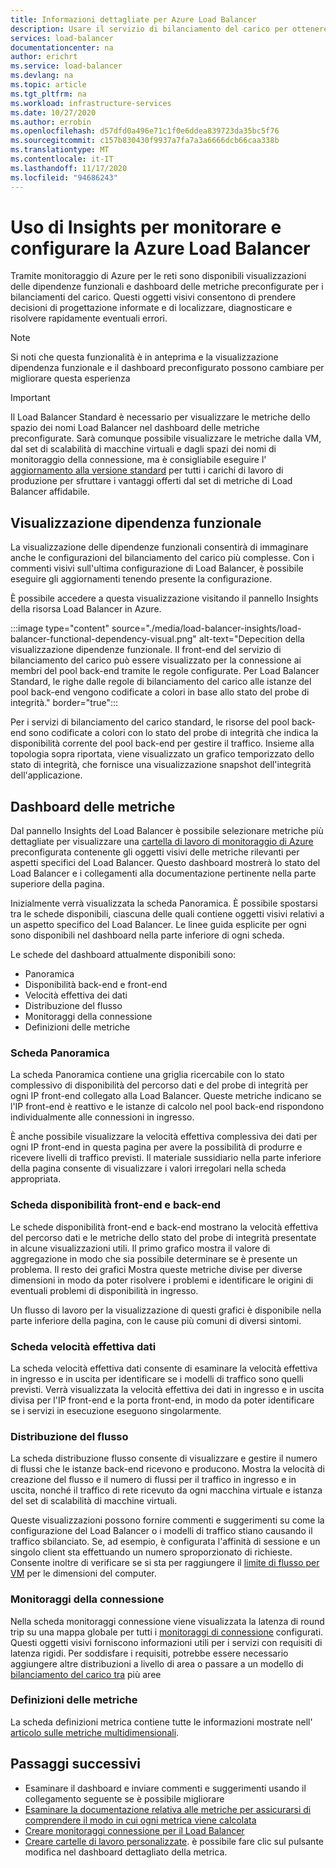 ```yaml
---
title: Informazioni dettagliate per Azure Load Balancer
description: Usare il servizio di bilanciamento del carico per ottenere la localizzazione rapida degli errori e le decisioni di progettazione informate
services: load-balancer
documentationcenter: na
author: erichrt
ms.service: load-balancer
ms.devlang: na
ms.topic: article
ms.tgt_pltfrm: na
ms.workload: infrastructure-services
ms.date: 10/27/2020
ms.author: errobin
ms.openlocfilehash: d57dfd0a496e71c1f0e6ddea839723da35bc5f76
ms.sourcegitcommit: c157b830430f9937a7fa7a3a6666dcb66caa338b
ms.translationtype: MT
ms.contentlocale: it-IT
ms.lasthandoff: 11/17/2020
ms.locfileid: "94686243"
---
```

# <a name="using-insights-to-monitor-and-configure-your-azure-load-balancer"></a>Uso di Insights per monitorare e configurare la Azure Load Balancer

Tramite monitoraggio di Azure per le reti sono disponibili visualizzazioni delle dipendenze funzionali e dashboard delle metriche preconfigurate per i bilanciamenti del carico. Questi oggetti visivi consentono di prendere decisioni di progettazione informate e di localizzare, diagnosticare e risolvere rapidamente eventuali errori.

>[!NOTE] 
>Si noti che questa funzionalità è in anteprima e la visualizzazione dipendenza funzionale e il dashboard preconfigurato possono cambiare per migliorare questa esperienza

>[!IMPORTANT]
>Il Load Balancer Standard è necessario per visualizzare le metriche dello spazio dei nomi Load Balancer nel dashboard delle metriche preconfigurate. Sarà comunque possibile visualizzare le metriche dalla VM, dal set di scalabilità di macchine virtuali e dagli spazi dei nomi di monitoraggio della connessione, ma è consigliabile eseguire l' [aggiornamento alla versione standard](https://docs.microsoft.com/azure/load-balancer/upgrade-basic-standard) per tutti i carichi di lavoro di produzione per sfruttare i vantaggi offerti dal set di metriche di Load Balancer affidabile.

## <a name="functional-dependency-view"></a>Visualizzazione dipendenza funzionale

La visualizzazione delle dipendenze funzionali consentirà di immaginare anche le configurazioni del bilanciamento del carico più complesse. Con i commenti visivi sull'ultima configurazione di Load Balancer, è possibile eseguire gli aggiornamenti tenendo presente la configurazione.

È possibile accedere a questa visualizzazione visitando il pannello Insights della risorsa Load Balancer in Azure.

:::image type="content" source="./media/load-balancer-insights/load-balancer-functional-dependency-visual.png" alt-text="Depecition della visualizzazione dipendenze funzionale. Il front-end del servizio di bilanciamento del carico può essere visualizzato per la connessione ai membri del pool back-end tramite le regole configurate. Per Load Balancer Standard, le righe dalle regole di bilanciamento del carico alle istanze del pool back-end vengono codificate a colori in base allo stato del probe di integrità." border="true":::

Per i servizi di bilanciamento del carico standard, le risorse del pool back-end sono codificate a colori con lo stato del probe di integrità che indica la disponibilità corrente del pool back-end per gestire il traffico. Insieme alla topologia sopra riportata, viene visualizzato un grafico temporizzato dello stato di integrità, che fornisce una visualizzazione snapshot dell'integrità dell'applicazione.

## <a name="metrics-dashboard"></a>Dashboard delle metriche

Dal pannello Insights del Load Balancer è possibile selezionare metriche più dettagliate per visualizzare una [cartella di lavoro di monitoraggio di Azure](https://docs.microsoft.com/azure/azure-monitor/platform/workbooks-overview) preconfigurata contenente gli oggetti visivi delle metriche rilevanti per aspetti specifici del Load Balancer. Questo dashboard mostrerà lo stato del Load Balancer e i collegamenti alla documentazione pertinente nella parte superiore della pagina.

Inizialmente verrà visualizzata la scheda Panoramica. È possibile spostarsi tra le schede disponibili, ciascuna delle quali contiene oggetti visivi relativi a un aspetto specifico del Load Balancer. Le linee guida esplicite per ogni sono disponibili nel dashboard nella parte inferiore di ogni scheda.

Le schede del dashboard attualmente disponibili sono:
* Panoramica
* Disponibilità back-end e front-end
* Velocità effettiva dei dati
* Distribuzione del flusso
* Monitoraggi della connessione
* Definizioni delle metriche 

### <a name="overview-tab"></a>Scheda Panoramica
La scheda Panoramica contiene una griglia ricercabile con lo stato complessivo di disponibilità del percorso dati e del probe di integrità per ogni IP front-end collegato alla Load Balancer. Queste metriche indicano se l'IP front-end è reattivo e le istanze di calcolo nel pool back-end rispondono individualmente alle connessioni in ingresso.

È anche possibile visualizzare la velocità effettiva complessiva dei dati per ogni IP front-end in questa pagina per avere la possibilità di produrre e ricevere livelli di traffico previsti. Il materiale sussidiario nella parte inferiore della pagina consente di visualizzare i valori irregolari nella scheda appropriata.

### <a name="frontend-and-backend-availability-tab"></a>Scheda disponibilità front-end e back-end
Le schede disponibilità front-end e back-end mostrano la velocità effettiva del percorso dati e le metriche dello stato del probe di integrità presentate in alcune visualizzazioni utili. Il primo grafico mostra il valore di aggregazione in modo che sia possibile determinare se è presente un problema. Il resto dei grafici Mostra queste metriche divise per diverse dimensioni in modo da poter risolvere i problemi e identificare le origini di eventuali problemi di disponibilità in ingresso.

Un flusso di lavoro per la visualizzazione di questi grafici è disponibile nella parte inferiore della pagina, con le cause più comuni di diversi sintomi. 

### <a name="data-throughput-tab"></a>Scheda velocità effettiva dati
La scheda velocità effettiva dati consente di esaminare la velocità effettiva in ingresso e in uscita per identificare se i modelli di traffico sono quelli previsti. Verrà visualizzata la velocità effettiva dei dati in ingresso e in uscita divisa per l'IP front-end e la porta front-end, in modo da poter identificare se i servizi in esecuzione eseguono singolarmente.

### <a name="flow-distribution"></a>Distribuzione del flusso
La scheda distribuzione flusso consente di visualizzare e gestire il numero di flussi che le istanze back-end ricevono e producono. Mostra la velocità di creazione del flusso e il numero di flussi per il traffico in ingresso e in uscita, nonché il traffico di rete ricevuto da ogni macchina virtuale e istanza del set di scalabilità di macchine virtuali. 

Queste visualizzazioni possono fornire commenti e suggerimenti su come la configurazione del Load Balancer o i modelli di traffico stiano causando il traffico sbilanciato. Se, ad esempio, è configurata l'affinità di sessione e un singolo client sta effettuando un numero sproporzionato di richieste. Consente inoltre di verificare se si sta per raggiungere il [limite di flusso per VM](https://docs.microsoft.com/azure/virtual-network/virtual-machine-network-throughput#flow-limits-and-recommendations) per le dimensioni del computer.

### <a name="connection-monitors"></a>Monitoraggi della connessione
Nella scheda monitoraggi connessione viene visualizzata la latenza di round trip su una mappa globale per tutti i [monitoraggi di connessione](https://docs.microsoft.com/azure/network-watcher/connection-monitor)  configurati. Questi oggetti visivi forniscono informazioni utili per i servizi con requisiti di latenza rigidi. Per soddisfare i requisiti, potrebbe essere necessario aggiungere altre distribuzioni a livello di area o passare a un modello di [bilanciamento del carico tra](https://docs.microsoft.com/azure/load-balancer/cross-region-overview) più aree

### <a name="metric-definitions"></a>Definizioni delle metriche
La scheda definizioni metrica contiene tutte le informazioni mostrate nell' [articolo sulle metriche multidimensionali](https://docs.microsoft.com/azure/load-balancer/load-balancer-standard-diagnostics#multi-dimensional-metrics).

## <a name="next-steps"></a>Passaggi successivi
* Esaminare il dashboard e inviare commenti e suggerimenti usando il collegamento seguente se è possibile migliorare
* [Esaminare la documentazione relativa alle metriche per assicurarsi di comprendere il modo in cui ogni metrica viene calcolata](https://docs.microsoft.com/azure/load-balancer/load-balancer-standard-diagnostics#multi-dimensional-metrics)
* [Creare monitoraggi connessione per il Load Balancer](https://docs.microsoft.com/azure/network-watcher/connection-monitor)
* [Creare cartelle di lavoro personalizzate](https://docs.microsoft.com/azure/azure-monitor/platform/workbooks-overview). è possibile fare clic sul pulsante modifica nel dashboard dettagliato della metrica.
